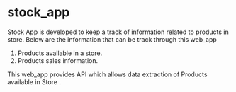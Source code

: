 # stock_app

Stock App is developed to keep a track of information related to products in store. Below are the information that can be track through this web_app

1. Products available in a store. 
2. Products sales information.

This web_app provides API which allows data extraction of Products available in Store .
